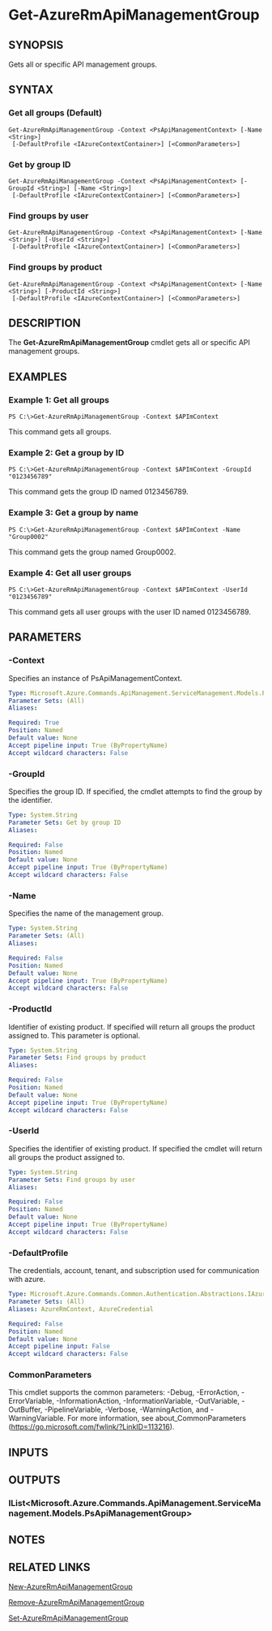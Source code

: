 ﻿---
external help file: Microsoft.Azure.Commands.ApiManagement.ServiceManagement.dll-Help.xml
Module Name: AzureRM.ApiManagement
ms.assetid: EEB52CCA-F5D6-4ACB-A6C9-D07C510A5878
online version:
schema: 2.0.0
content_git_url: https://github.com/Azure/azure-powershell/blob/preview/src/ResourceManager/ApiManagement/Commands.ApiManagement/help/Get-AzureRmApiManagementGroup.md
original_content_git_url: https://github.com/Azure/azure-powershell/blob/preview/src/ResourceManager/ApiManagement/Commands.ApiManagement/help/Get-AzureRmApiManagementGroup.md
---

# Get-AzureRmApiManagementGroup

## SYNOPSIS
Gets all or specific API management groups.

## SYNTAX

### Get all groups (Default)
```
Get-AzureRmApiManagementGroup -Context <PsApiManagementContext> [-Name <String>]
 [-DefaultProfile <IAzureContextContainer>] [<CommonParameters>]
```

### Get by group ID
```
Get-AzureRmApiManagementGroup -Context <PsApiManagementContext> [-GroupId <String>] [-Name <String>]
 [-DefaultProfile <IAzureContextContainer>] [<CommonParameters>]
```

### Find groups by user
```
Get-AzureRmApiManagementGroup -Context <PsApiManagementContext> [-Name <String>] [-UserId <String>]
 [-DefaultProfile <IAzureContextContainer>] [<CommonParameters>]
```

### Find groups by product
```
Get-AzureRmApiManagementGroup -Context <PsApiManagementContext> [-Name <String>] [-ProductId <String>]
 [-DefaultProfile <IAzureContextContainer>] [<CommonParameters>]
```

## DESCRIPTION
The **Get-AzureRmApiManagementGroup** cmdlet gets all or specific API management groups.

## EXAMPLES

### Example 1: Get all groups
```
PS C:\>Get-AzureRmApiManagementGroup -Context $APImContext
```

This command gets all groups.

### Example 2: Get a group by ID
```
PS C:\>Get-AzureRmApiManagementGroup -Context $APImContext -GroupId "0123456789"
```

This command gets  the group ID named 0123456789.

### Example 3: Get a group by name
```
PS C:\>Get-AzureRmApiManagementGroup -Context $APImContext -Name "Group0002"
```

This command gets the group named Group0002.

### Example 4: Get all user groups
```
PS C:\>Get-AzureRmApiManagementGroup -Context $APImContext -UserId "0123456789"
```

This command gets all user groups with the user ID named 0123456789.

## PARAMETERS

### -Context
Specifies an instance of PsApiManagementContext.

```yaml
Type: Microsoft.Azure.Commands.ApiManagement.ServiceManagement.Models.PsApiManagementContext
Parameter Sets: (All)
Aliases: 

Required: True
Position: Named
Default value: None
Accept pipeline input: True (ByPropertyName)
Accept wildcard characters: False
```

### -GroupId
Specifies the group ID.
If specified, the cmdlet attempts to find the group by the identifier.

```yaml
Type: System.String
Parameter Sets: Get by group ID
Aliases: 

Required: False
Position: Named
Default value: None
Accept pipeline input: True (ByPropertyName)
Accept wildcard characters: False
```

### -Name
Specifies the name of the management group.

```yaml
Type: System.String
Parameter Sets: (All)
Aliases: 

Required: False
Position: Named
Default value: None
Accept pipeline input: True (ByPropertyName)
Accept wildcard characters: False
```

### -ProductId
Identifier of existing product.
If specified will return all groups the product assigned to.
This parameter is optional.

```yaml
Type: System.String
Parameter Sets: Find groups by product
Aliases: 

Required: False
Position: Named
Default value: None
Accept pipeline input: True (ByPropertyName)
Accept wildcard characters: False
```

### -UserId
Specifies the identifier of existing product.
If specified the cmdlet will return all groups the product assigned to.

```yaml
Type: System.String
Parameter Sets: Find groups by user
Aliases: 

Required: False
Position: Named
Default value: None
Accept pipeline input: True (ByPropertyName)
Accept wildcard characters: False
```

### -DefaultProfile
The credentials, account, tenant, and subscription used for communication with azure.

```yaml
Type: Microsoft.Azure.Commands.Common.Authentication.Abstractions.IAzureContextContainer
Parameter Sets: (All)
Aliases: AzureRmContext, AzureCredential

Required: False
Position: Named
Default value: None
Accept pipeline input: False
Accept wildcard characters: False
```

### CommonParameters
This cmdlet supports the common parameters: -Debug, -ErrorAction, -ErrorVariable, -InformationAction, -InformationVariable, -OutVariable, -OutBuffer, -PipelineVariable, -Verbose, -WarningAction, and -WarningVariable. For more information, see about_CommonParameters (https://go.microsoft.com/fwlink/?LinkID=113216).

## INPUTS

## OUTPUTS

### IList<Microsoft.Azure.Commands.ApiManagement.ServiceManagement.Models.PsApiManagementGroup>

## NOTES

## RELATED LINKS

[New-AzureRmApiManagementGroup](./New-AzureRmApiManagementGroup.md)

[Remove-AzureRmApiManagementGroup](./Remove-AzureRmApiManagementGroup.md)

[Set-AzureRmApiManagementGroup](./Set-AzureRmApiManagementGroup.md)


